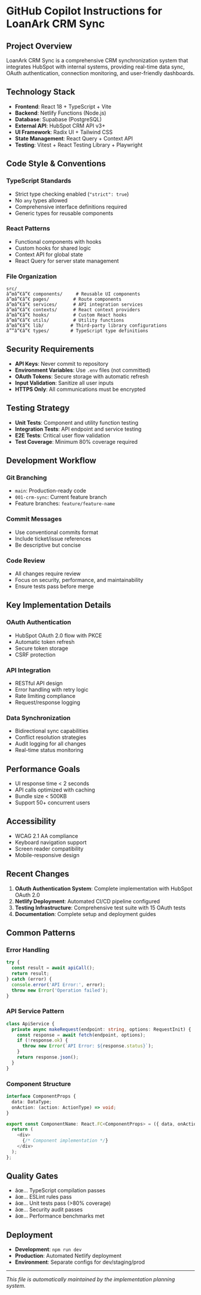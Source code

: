 ﻿# GitHub Copilot Instructions for LoanArk CRM Sync

## Project Overview
LoanArk CRM Sync is a comprehensive CRM synchronization system that integrates HubSpot with internal systems, providing real-time data sync, OAuth authentication, connection monitoring, and user-friendly dashboards.

## Technology Stack
- **Frontend**: React 18 + TypeScript + Vite
- **Backend**: Netlify Functions (Node.js)
- **Database**: Supabase (PostgreSQL)
- **External API**: HubSpot CRM API v3+
- **UI Framework**: Radix UI + Tailwind CSS
- **State Management**: React Query + Context API
- **Testing**: Vitest + React Testing Library + Playwright

## Code Style & Conventions

### TypeScript Standards
- Strict type checking enabled (`"strict": true`)
- No `any` types allowed
- Comprehensive interface definitions required
- Generic types for reusable components

### React Patterns
- Functional components with hooks
- Custom hooks for shared logic
- Context API for global state
- React Query for server state management

### File Organization
```
src/
â”œâ”€â”€ components/     # Reusable UI components
â”œâ”€â”€ pages/         # Route components
â”œâ”€â”€ services/      # API integration services
â”œâ”€â”€ contexts/      # React context providers
â”œâ”€â”€ hooks/         # Custom React hooks
â”œâ”€â”€ utils/         # Utility functions
â”œâ”€â”€ lib/          # Third-party library configurations
â””â”€â”€ types/        # TypeScript type definitions
```

## Security Requirements
- **API Keys**: Never commit to repository
- **Environment Variables**: Use `.env` files (not committed)
- **OAuth Tokens**: Secure storage with automatic refresh
- **Input Validation**: Sanitize all user inputs
- **HTTPS Only**: All communications must be encrypted

## Testing Strategy
- **Unit Tests**: Component and utility function testing
- **Integration Tests**: API endpoint and service testing
- **E2E Tests**: Critical user flow validation
- **Test Coverage**: Minimum 80% coverage required

## Development Workflow

### Git Branching
- `main`: Production-ready code
- `001-crm-sync`: Current feature branch
- Feature branches: `feature/feature-name`

### Commit Messages
- Use conventional commits format
- Include ticket/issue references
- Be descriptive but concise

### Code Review
- All changes require review
- Focus on security, performance, and maintainability
- Ensure tests pass before merge

## Key Implementation Details

### OAuth Authentication
- HubSpot OAuth 2.0 flow with PKCE
- Automatic token refresh
- Secure token storage
- CSRF protection

### API Integration
- RESTful API design
- Error handling with retry logic
- Rate limiting compliance
- Request/response logging

### Data Synchronization
- Bidirectional sync capabilities
- Conflict resolution strategies
- Audit logging for all changes
- Real-time status monitoring

## Performance Goals
- UI response time < 2 seconds
- API calls optimized with caching
- Bundle size < 500KB
- Support 50+ concurrent users

## Accessibility
- WCAG 2.1 AA compliance
- Keyboard navigation support
- Screen reader compatibility
- Mobile-responsive design

## Recent Changes
1. **OAuth Authentication System**: Complete implementation with HubSpot OAuth 2.0
2. **Netlify Deployment**: Automated CI/CD pipeline configured
3. **Testing Infrastructure**: Comprehensive test suite with 15 OAuth tests
4. **Documentation**: Complete setup and deployment guides

## Common Patterns

### Error Handling
```typescript
try {
  const result = await apiCall();
  return result;
} catch (error) {
  console.error('API Error:', error);
  throw new Error('Operation failed');
}
```

### API Service Pattern
```typescript
class ApiService {
  private async makeRequest(endpoint: string, options: RequestInit) {
    const response = await fetch(endpoint, options);
    if (!response.ok) {
      throw new Error(`API Error: ${response.status}`);
    }
    return response.json();
  }
}
```

### Component Structure
```typescript
interface ComponentProps {
  data: DataType;
  onAction: (action: ActionType) => void;
}

export const ComponentName: React.FC<ComponentProps> = ({ data, onAction }) => {
  return (
    <div>
      {/* Component implementation */}
    </div>
  );
};
```

## Quality Gates
- âœ… TypeScript compilation passes
- âœ… ESLint rules pass
- âœ… Unit tests pass (>80% coverage)
- âœ… Security audit passes
- âœ… Performance benchmarks met

## Deployment
- **Development**: `npm run dev`
- **Production**: Automated Netlify deployment
- **Environment**: Separate configs for dev/staging/prod

---
*This file is automatically maintained by the implementation planning system.*




